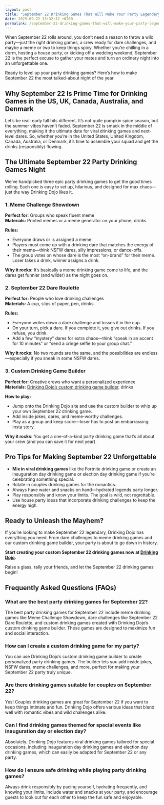 ```yaml
---
layout: post
title: "September 22 Drinking Games That Will Make Your Party Legendary"
date: 2025-09-22 13:32:12 +0200
permalink: /september-22-drinking-games-that-will-make-your-party-legendary/
---
```

When September 22 rolls around, you don’t need a reason to throw a wild party—just the right drinking games, a crew ready for dare challenges, and maybe a meme or two to keep things spicy. Whether you’re chilling in a dorm, hosting a house party, or kicking off a wedding weekend, September 22 is the perfect excuse to gather your mates and turn an ordinary night into an unforgettable one.

Ready to level up your party drinking games? Here’s how to make September 22 the most talked-about night of the year.

## Why September 22 Is Prime Time for Drinking Games in the US, UK, Canada, Australia, and Denmark

Let’s be real: early fall hits different. It’s not quite pumpkin spice season, but the summer vibes haven’t faded. September 22 is smack in the middle of everything, making it the ultimate date for viral drinking games and next-level dares. So, whether you’re in the United States, United Kingdom, Canada, Australia, or Denmark, it’s time to assemble your squad and get the drinks (responsibly) flowing.

## The Ultimate September 22 Party Drinking Games Night

We’ve handpicked three epic party drinking games to get the good times rolling. Each one is easy to set up, hilarious, and designed for max chaos—just the way Drinking Dojo likes it.

### 1. Meme Challenge Showdown

**Perfect for:** Groups who speak fluent meme  
**Materials:** Printed memes or a meme generator on your phone, drinks

**Rules:**
- Everyone draws or is assigned a meme.
- Players must come up with a drinking dare that matches the energy of their meme—think NSFW dares, silly impressions, or dance-offs.
- The group votes on whose dare is the most “on-brand” for their meme. Loser takes a drink, winner assigns a drink.

**Why it rocks:** It’s basically a meme drinking game come to life, and the dares get funnier (and wilder) as the night goes on.

### 2. September 22 Dare Roulette

**Perfect for:** People who love drinking challenges  
**Materials:** A cup, slips of paper, pen, drinks

**Rules:**
- Everyone writes down a dare challenge and tosses it in the cup.
- On your turn, pick a dare. If you complete it, you give out drinks. If you refuse, you drink.
- Add a few “mystery” dares for extra chaos—think “speak in an accent for 10 minutes” or “send a cringe selfie to your group chat.”

**Why it rocks:** No two rounds are the same, and the possibilities are endless—especially if you sneak in some NSFW dares.

### 3. Custom Drinking Game Builder

**Perfect for:** Creative crews who want a personalized experience  
**Materials:** [Drinking Dojo’s custom drinking game builder](https://drinkingdojo.com), drinks

**How to play:**
- Jump onto the Drinking Dojo site and use the custom builder to whip up your own September 22 drinking game.
- Add inside jokes, dares, and meme-worthy challenges.
- Play as a group and keep score—loser has to post an embarrassing Insta story.

**Why it rocks:** You get a one-of-a-kind party drinking game that’s all about your crew (and you can save it for next year).

## Pro Tips for Making September 22 Unforgettable

- **Mix in viral drinking games** like the Fortnite drinking game or create an inauguration day drinking game or election day drinking game if you’re celebrating something special.
- Rotate in couples drinking games for the romantics.
- Always have water and snacks on hand—hydrated legends party longer.
- Play responsibly and know your limits. The goal is wild, not regrettable.
- Use house party ideas that incorporate drinking challenges to keep the energy high.

## Ready to Unleash the Mayhem?

If you’re looking to make September 22 legendary, Drinking Dojo has everything you need. From dare challenges to meme drinking games and our custom drinking game builder, your party is about to go down in history.

**Start creating your custom September 22 drinking games now at [Drinking Dojo](https://drinkingdojo.com).**

Raise a glass, rally your friends, and let the September 22 drinking games begin!

## Frequently Asked Questions (FAQs)

### What are the best party drinking games for September 22?

The best party drinking games for September 22 include meme drinking games like Meme Challenge Showdown, dare challenges like September 22 Dare Roulette, and custom drinking games created with Drinking Dojo’s custom drinking game builder. These games are designed to maximize fun and social interaction.

### How can I create a custom drinking game for my party?

You can use Drinking Dojo’s custom drinking game builder to create personalized party drinking games. The builder lets you add inside jokes, NSFW dares, meme challenges, and more, perfect for making your September 22 party truly unique.

### Are there drinking games suitable for couples on September 22?

Yes! Couples drinking games are great for September 22 if you want to keep things intimate and fun. Drinking Dojo offers various ideas that blend well with romantic vibes and wild challenges alike.

### Can I find drinking games themed for special events like inauguration day or election day?

Absolutely. Drinking Dojo features viral drinking games tailored for special occasions, including inauguration day drinking games and election day drinking games, which can easily be adapted for September 22 or any party.

### How do I ensure safe drinking while playing party drinking games?

Always drink responsibly by pacing yourself, hydrating frequently, and knowing your limits. Include water and snacks at your party, and encourage guests to look out for each other to keep the fun safe and enjoyable.

<script type="application/ld+json">
{
  "@context": "https://schema.org",
  "@type": "BlogPosting",
  "headline": "September 22 Drinking Games That Will Make Your Party Legendary",
  "description": "Discover epic September 22 drinking games including viral meme challenges, dare roulette, and a custom drinking game builder to make your party unforgettable across the US, UK, Canada, Australia, and Denmark.",
  "author": {
    "@type": "Person",
    "name": "Drinking Dojo"
  },
  "datePublished": "2024-09-22",
  "mainEntityOfPage": {
    "@type": "WebPage",
    "@id": "https://drinkingdojo.com/blog/september-22-drinking-games"
  },
  "publisher": {
    "@type": "Person",
    "name": "Drinking Dojo"
  },
  "keywords": "drinking games, party drinking games, custom drinking game builder, dare challenges, viral drinking games, meme drinking games, fortnite drinking game, inauguration day drinking game, NSFW dares, election day drinking game, wedding party games, couples drinking games, house party ideas, drinking challenges",
  "articleBody": "When September 22 rolls around, you don’t need a reason to throw a wild party—just the right drinking games, a crew ready for dare challenges, and maybe a meme or two to keep things spicy. Whether you’re chilling in a dorm, hosting a house party, or kicking off a wedding weekend, September 22 is the perfect excuse to gather your mates and turn an ordinary night into an unforgettable one. Ready to level up your party drinking games? Here’s how to make September 22 the most talked-about night of the year. ... (content truncated for brevity)"
}
</script>

<script type="application/ld+json">
{
  "@context": "https://schema.org",
  "@type": "FAQPage",
  "mainEntity": [
    {
      "@type": "Question",
      "name": "What are the best party drinking games for September 22?",
      "acceptedAnswer": {
        "@type": "Answer",
        "text": "The best party drinking games for September 22 include meme drinking games like Meme Challenge Showdown, dare challenges like September 22 Dare Roulette, and custom drinking games created with Drinking Dojo’s custom drinking game builder. These games are designed to maximize fun and social interaction."
      }
    },
    {
      "@type": "Question",
      "name": "How can I create a custom drinking game for my party?",
      "acceptedAnswer": {
        "@type": "Answer",
        "text": "You can use Drinking Dojo’s custom drinking game builder to create personalized party drinking games. The builder lets you add inside jokes, NSFW dares, meme challenges, and more, perfect for making your September 22 party truly unique."
      }
    },
    {
      "@type": "Question",
      "name": "Are there drinking games suitable for couples on September 22?",
      "acceptedAnswer": {
        "@type": "Answer",
        "text": "Yes! Couples drinking games are great for September 22 if you want to keep things intimate and fun. Drinking Dojo offers various ideas that blend well with romantic vibes and wild challenges alike."
      }
    },
    {
      "@type": "Question",
      "name": "Can I find drinking games themed for special events like inauguration day or election day?",
      "acceptedAnswer": {
        "@type": "Answer",
        "text": "Absolutely. Drinking Dojo features viral drinking games tailored for special occasions, including inauguration day drinking games and election day drinking games, which can easily be adapted for September 22 or any party."
      }
    },
    {
      "@type": "Question",
      "name": "How do I ensure safe drinking while playing party drinking games?",
      "acceptedAnswer": {
        "@type": "Answer",
        "text": "Always drink responsibly by pacing yourself, hydrating frequently, and knowing your limits. Include water and snacks at your party, and encourage guests to look out for each other to keep the fun safe and enjoyable."
      }
    }
  ]
}
</script>